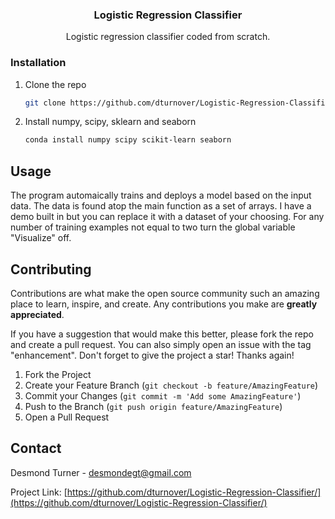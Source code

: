 <h3 align="center">Logistic Regression Classifier</h3>

  <p align="center">
  Logistic regression classifier coded from scratch.
  </p>
</div>

### Installation

1. Clone the repo
   ```sh
   git clone https://github.com/dturnover/Logistic-Regression-Classifier/
   ```
2. Install numpy, scipy, sklearn and seaborn
   ```sh
   conda install numpy scipy scikit-learn seaborn
   ```

<!-- USAGE EXAMPLES -->
## Usage

The program automaically trains and deploys a model based on the input data. The data is found atop the main function as a set of arrays. I have a demo built in but you can replace it with a dataset of your choosing. For any number of training examples not equal to two turn the global variable "Visualize" off.

<!-- CONTRIBUTING -->
## Contributing

Contributions are what make the open source community such an amazing place to learn, inspire, and create. Any contributions you make are **greatly appreciated**.

If you have a suggestion that would make this better, please fork the repo and create a pull request. You can also simply open an issue with the tag "enhancement".
Don't forget to give the project a star! Thanks again!

1. Fork the Project
2. Create your Feature Branch (`git checkout -b feature/AmazingFeature`)
3. Commit your Changes (`git commit -m 'Add some AmazingFeature'`)
4. Push to the Branch (`git push origin feature/AmazingFeature`)
5. Open a Pull Request

<!-- CONTACT -->
## Contact

Desmond Turner - desmondegt@gmail.com

Project Link: [https://github.com/dturnover/Logistic-Regression-Classifier/](https://github.com/dturnover/Logistic-Regression-Classifier/)

<!-- MARKDOWN LINKS & IMAGES -->
<!-- https://www.markdownguide.org/basic-syntax/#reference-style-links -->
[contributors-shield]: https://img.shields.io/github/contributors/dturnover/repo_name.svg?style=for-the-badge
[contributors-url]: https://github.com/dturnover/repo_name/graphs/contributors
[forks-shield]: https://img.shields.io/github/forks/dturnover/repo_name.svg?style=for-the-badge
[forks-url]: https://github.com/dturnover/repo_name/network/members
[stars-shield]: https://img.shields.io/github/stars/dturnover/repo_name.svg?style=for-the-badge
[stars-url]: https://github.com/dturnover/repo_name/stargazers
[issues-shield]: https://img.shields.io/github/issues/dturnover/repo_name.svg?style=for-the-badge
[issues-url]: https://github.com/dturnover/repo_name/issues
[license-shield]: https://img.shields.io/github/license/dturnover/repo_name.svg?style=for-the-badge
[license-url]: https://github.com/dturnover/repo_name/blob/master/LICENSE.txt
[linkedin-shield]: https://img.shields.io/badge/-LinkedIn-black.svg?style=for-the-badge&logo=linkedin&colorB=555
[linkedin-url]: https://linkedin.com/in/desmond-turner-006b36191
[product-screenshot]: images/screenshot.png
[Next.js]: https://img.shields.io/badge/next.js-000000?style=for-the-badge&logo=nextdotjs&logoColor=white
[Next-url]: https://nextjs.org/
[React.js]: https://img.shields.io/badge/React-20232A?style=for-the-badge&logo=react&logoColor=61DAFB
[React-url]: https://reactjs.org/
[Vue.js]: https://img.shields.io/badge/Vue.js-35495E?style=for-the-badge&logo=vuedotjs&logoColor=4FC08D
[Vue-url]: https://vuejs.org/
[Angular.io]: https://img.shields.io/badge/Angular-DD0031?style=for-the-badge&logo=angular&logoColor=white
[Angular-url]: https://angular.io/
[Svelte.dev]: https://img.shields.io/badge/Svelte-4A4A55?style=for-the-badge&logo=svelte&logoColor=FF3E00
[Svelte-url]: https://svelte.dev/
[Laravel.com]: https://img.shields.io/badge/Laravel-FF2D20?style=for-the-badge&logo=laravel&logoColor=white
[Laravel-url]: https://laravel.com
[Bootstrap.com]: https://img.shields.io/badge/Bootstrap-563D7C?style=for-the-badge&logo=bootstrap&logoColor=white
[Bootstrap-url]: https://getbootstrap.com
[JQuery.com]: https://img.shields.io/badge/jQuery-0769AD?style=for-the-badge&logo=jquery&logoColor=white
[JQuery-url]: https://jquery.com 
